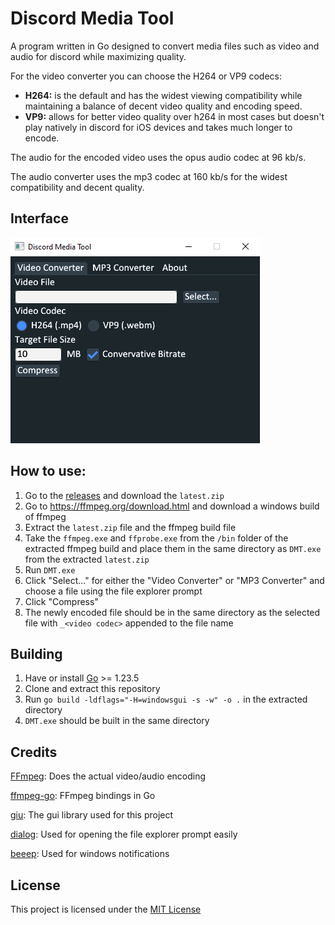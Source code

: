 # Discord Media Tool

A program written in Go designed to convert media files such as video and audio for discord while maximizing quality.

For the video converter you can choose the H264 or VP9 codecs:
 - **H264:** is the default and has the widest viewing compatibility while maintaining a balance of decent video quality and encoding speed.
 - **VP9:** allows for better video quality over h264 in most cases but doesn't play natively in discord for iOS devices and takes much longer to encode.

The audio for the encoded video uses the opus audio codec at 96 kb/s.

The audio converter uses the mp3 codec at 160 kb/s for the widest compatibility and decent quality.

## Interface
![img.png](./images/gui.PNG)

## How to use:
1. Go to the [releases](https://github.com/Gordon-T/Discord-Media-Tool/releases) and download the `latest.zip`
2.  Go to https://ffmpeg.org/download.html and download a windows build of ffmpeg
3. Extract the `latest.zip` file and the ffmpeg build file
5. Take the `ffmpeg.exe` and `ffprobe.exe` from the `/bin` folder of the extracted ffmpeg build and place them in the same directory as `DMT.exe` from the extracted `latest.zip`
6. Run `DMT.exe`
7. Click "Select..." for either the "Video Converter" or "MP3 Converter" and choose a file using the file explorer prompt
8. Click "Compress"
9. The newly encoded file should be in the same directory as the selected file with `_<video codec>` appended to the file name

## Building
1. Have or install [Go](https://go.dev/doc/install) >= 1.23.5
2. Clone and extract this repository
3. Run `go build -ldflags="-H=windowsgui -s -w" -o .` in the extracted directory
4. `DMT.exe` should be built in the same directory

## Credits
[FFmpeg](https://ffmpeg.org): Does the actual video/audio encoding

[ffmpeg-go](https://github.com/u2takey/ffmpeg-go): FFmpeg bindings in Go

[giu](https://github.com/AllenDang/giu): The gui library used for this project

[dialog](https://github.com/sqweek/dialog): Used for opening the file explorer prompt easily

[beeep](https://github.com/gen2brain/beeep): Used for windows notifications
## License
This project is licensed under the [MIT License](./LICENSE)
